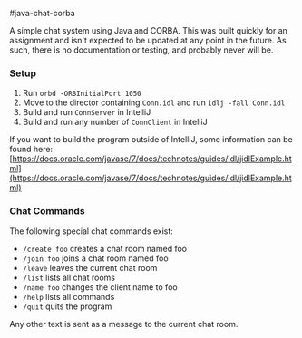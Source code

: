 #java-chat-corba

A simple chat system using Java and CORBA. This was built quickly for an assignment and isn't expected to be updated at any point in the future. As such, there is no documentation or testing, and probably never will be.

### Setup

1. Run `orbd -ORBInitialPort 1050`
2. Move to the director containing `Conn.idl` and run `idlj -fall Conn.idl`
3. Build and run `ConnServer` in IntelliJ
4. Build and run any number of `ConnClient` in IntelliJ

If you want to build the program outside of IntelliJ, some information can be found here: [https://docs.oracle.com/javase/7/docs/technotes/guides/idl/jidlExample.html](https://docs.oracle.com/javase/7/docs/technotes/guides/idl/jidlExample.html)

### Chat Commands

The following special chat commands exist: 

* `/create foo` creates a chat room named foo
* `/join foo` joins a chat room named foo
* `/leave` leaves the current chat room
* `/list` lists all chat rooms
* `/name foo` changes the client name to foo
* `/help` lists all commands
* `/quit` quits the program

Any other text is sent as a message to the current chat room.
